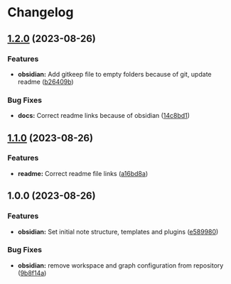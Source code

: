 # Changelog

## [1.2.0](https://github.com/simao-ferreira/obsidian-template/compare/v1.1.0...v1.2.0) (2023-08-26)


### Features

* **obsidian:** Add gitkeep file to empty folders because of git, update readme ([b26409b](https://github.com/simao-ferreira/obsidian-template/commit/b26409b910ed21140da2d7b8ab31d551025f3509))


### Bug Fixes

* **docs:** Correct readme links because of obsidian ([14c8bd1](https://github.com/simao-ferreira/obsidian-template/commit/14c8bd15e37587b78f3012d8a4c163330dd64673))

## [1.1.0](https://github.com/simao-ferreira/obsidian-template/compare/v1.0.0...v1.1.0) (2023-08-26)


### Features

* **readme:** Correct readme file links ([a16bd8a](https://github.com/simao-ferreira/obsidian-template/commit/a16bd8a6c8911795f962446725a27a1a4adcbc1d))

## 1.0.0 (2023-08-26)


### Features

* **obsidian:** Set initial note structure, templates and plugins ([e589980](https://github.com/simao-ferreira/obsidian-template/commit/e589980e3d4924304fa75c402f300ef82573c09d))


### Bug Fixes

* **obsidian:** remove workspace and graph configuration from repository ([9b8f14a](https://github.com/simao-ferreira/obsidian-template/commit/9b8f14af5d3b49821573267d78a28e1a833f8e28))
